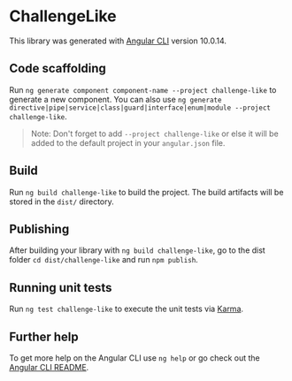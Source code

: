 # ChallengeLike

This library was generated with [Angular CLI](https://github.com/angular/angular-cli) version 10.0.14.

## Code scaffolding

Run `ng generate component component-name --project challenge-like` to generate a new component. You can also use `ng generate directive|pipe|service|class|guard|interface|enum|module --project challenge-like`.
> Note: Don't forget to add `--project challenge-like` or else it will be added to the default project in your `angular.json` file. 

## Build

Run `ng build challenge-like` to build the project. The build artifacts will be stored in the `dist/` directory.

## Publishing

After building your library with `ng build challenge-like`, go to the dist folder `cd dist/challenge-like` and run `npm publish`.

## Running unit tests

Run `ng test challenge-like` to execute the unit tests via [Karma](https://karma-runner.github.io).

## Further help

To get more help on the Angular CLI use `ng help` or go check out the [Angular CLI README](https://github.com/angular/angular-cli/blob/master/README.md).
